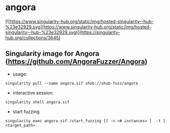 # angora

[![https://www.singularity-hub.org/static/img/hosted-singularity--hub-%23e32929.svg](https://www.singularity-hub.org/static/img/hosted-singularity--hub-%23e32929.svg)](https://singularity-hub.org/collections/3645)

## Singularity image for Angora (https://github.com/AngoraFuzzer/Angora)


- usage:

```
singularity pull --name angora.sif shub://shub-fuzz/angora
```

- interactive session:
```
singularity shell angora.sif 
```

- start fuzzing
```
singularity exec angora.sif /start_fuzzing [[ -n <# instances> ]  -t ] <target_path> 
```

